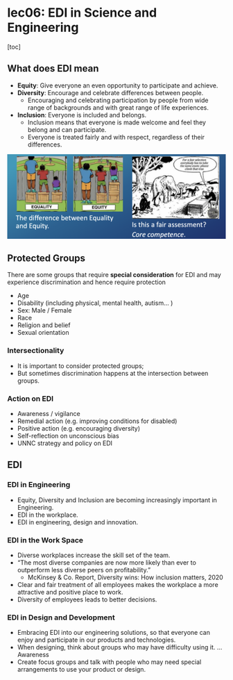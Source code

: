 # lec06: EDI in Science and Engineering 

[toc]

## What does EDI mean

- **Equity**: Give everyone an even opportunity to participate and achieve.
- **Diversity**: Encourage and celebrate differences between people.
    - Encouraging and celebrating participation by people from wide range of backgrounds and with great range of life experiences.
- **Inclusion**: Everyone is included and belongs.
    - Inclusion means that everyone is made welcome and feel they belong and can participate.
    - Everyone is treated fairly and with respect, regardless of their differences.

<img src="./assets/截屏2024-11-04 12.29.33.png" alt="截屏2024-11-04 12.29.33" style="zoom:50%;" />

## Protected Groups

There are some groups that require **special consideration** for EDI and may experience discrimination and hence require protection

- Age 
- Disability (including physical, mental health, autism… ) 
- Sex: Male / Female 
- Race 
- Religion and belief 
- Sexual orientation

### Intersectionality

- It is important to consider protected groups;
- But sometimes discrimination happens at the intersection between groups.

### Action on EDI

- Awareness / vigilance
- Remedial action (e.g. improving conditions for disabled)
- Positive action (e.g. encouraging diversity)
- Self-reflection on unconscious bias
- UNNC strategy and policy on EDI

## EDI

### EDI in Engineering

- Equity, Diversity and Inclusion are becoming increasingly important in Engineering.
- EDI in the workplace.
- EDI in engineering, design and innovation.

### EDI in the Work Space

- Diverse workplaces increase the skill set of the team.
- “The most diverse companies are now more likely than ever to outperform less diverse peers on profitability.”
    - McKinsey & Co. Report, Diversity wins: How inclusion matters, 2020
- Clear and fair treatment of all employees makes the workplace a more attractive and positive place to work.
- Diversity of employees leads to better decisions.

### EDI in Design and Development

- Embracing EDI into our engineering solutions, so that everyone can enjoy and participate in our products and technologies.
- When designing, think about groups who may have difficulty using it. … Awareness
- Create focus groups and talk with people who may need special arrangements to use your product or design.









